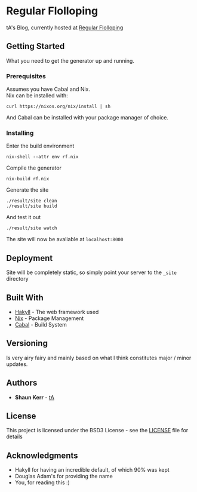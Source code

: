 # Regular Flolloping

tA's Blog, currently hosted at [Regular Flolloping](https://regularflolloping.com)

## Getting Started

What you need to get the generator up and running.

### Prerequisites

Assumes you have Cabal and Nix.  
Nix can be installed with:  
```
curl https://nixos.org/nix/install | sh
```  
And Cabal can be installed with your package manager of choice.

### Installing

Enter the build environment

```
nix-shell --attr env rf.nix
```

Compile the generator

```
nix-build rf.nix
```  

Generate the site

```
./result/site clean
./result/site build
```

And test it out

```
./result/site watch
```

The site will now be avaliable at `localhost:8000`

## Deployment

Site will be completely static, so simply point your server to the `_site` directory

## Built With

* [Hakyll](https://jaspervdj.be) - The web framework used
* [Nix](https://nixos.org) - Package Management
* [Cabal](https://cabal.readthedocs.io) - Build System

## Versioning

Is very airy fairy and mainly based on what I think constitutes major / minor updates.

## Authors

* **Shaun Kerr** - [tA](https://github.com/techieAgnostic)

## License

This project is licensed under the BSD3 License - see the [LICENSE](LICENSE) file for details

## Acknowledgments

* Hakyll for having an incredible default, of which 90% was kept
* Douglas Adam's for providing the name
* You, for reading this :)
